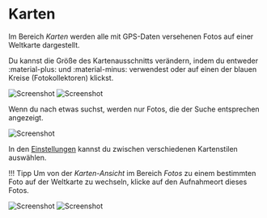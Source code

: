 # Karten #
Im Bereich *Karten* werden alle mit GPS-Daten versehenen Fotos auf einer Weltkarte dargestellt.

Du kannst die Größe des Kartenausschnitts verändern, indem du entweder :material-plus: und :material-minus: verwendest oder 
auf einen der blauen Kreise (Fotokollektoren) klickst.

![Screenshot](img/places-1.png)
![Screenshot](img/places-2.png)

Wenn du nach etwas suchst, werden nur Fotos, die der Suche entsprechen angezeigt.

![Screenshot](img/places-3.png)

In den [Einstellungen](../settings/ui.md) kannst du zwischen verschiedenen Kartenstilen auswählen.

!!! Tipp
    Um von der *Karten-Ansicht* im Bereich *Fotos* zu einem bestimmten Foto auf der Weltkarte zu wechseln, klicke auf den Aufnahmeort dieses Fotos.

   ![Screenshot](img/places-animation-1.png)
   ![Screenshot](img/places-animation-2.png)
